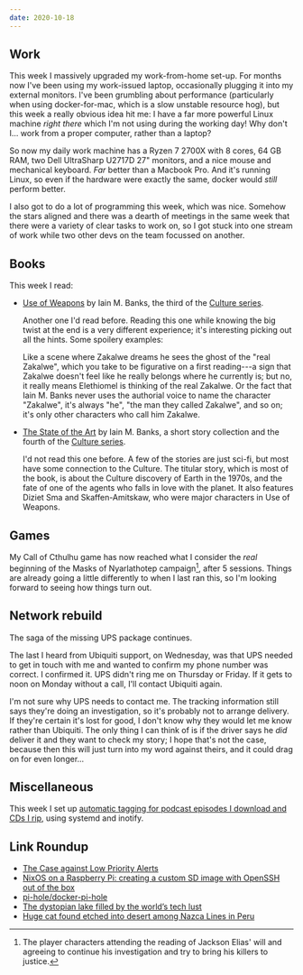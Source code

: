 ```yaml
---
date: 2020-10-18
---
```


## Work

This week I massively upgraded my work-from-home set-up.  For months
now I've been using my work-issued laptop, occasionally plugging it
into my external monitors.  I've been grumbling about performance
(particularly when using docker-for-mac, which is a slow unstable
resource hog), but this week a really obvious idea hit me: I have a
far more powerful Linux machine *right there* which I'm not using
during the working day!  Why don't I... work from a proper computer,
rather than a laptop?

So now my daily work machine has a Ryzen 7 2700X with 8 cores, 64 GB
RAM, two Dell UltraSharp U2717D 27" monitors, and a nice mouse and
mechanical keyboard.  *Far* better than a Macbook Pro.  And it's
running Linux, so even if the hardware were exactly the same, docker
would *still* perform better.

I also got to do a lot of programming this week, which was nice.
Somehow the stars aligned and there was a dearth of meetings in the
same week that there were a variety of clear tasks to work on, so I
got stuck into one stream of work while two other devs on the team
focussed on another.


## Books

This week I read:

- [Use of Weapons][] by Iain M. Banks, the third of the [Culture series][].

  Another one I'd read before.  Reading this one while knowing the big
  twist at the end is a very different experience; it's interesting
  picking out all the hints.  Some spoilery examples:

  <div class="spoiler">
  Like a scene where Zakalwe dreams he sees the ghost of the "real
  Zakalwe", which you take to be figurative on a first reading---a
  sign that Zakalwe doesn't feel like he really belongs where he
  currently is; but no, it really means Elethiomel is thinking of the
  real Zakalwe.  Or the fact that Iain M. Banks never uses the
  authorial voice to name the character "Zakalwe", it's always "he",
  "the man they called Zakalwe", and so on; it's only other characters
  who call him Zakalwe.
  </div>

- [The State of the Art][] by Iain M. Banks, a short story collection
  and the fourth of the [Culture series][].

  I'd not read this one before.  A few of the stories are just sci-fi,
  but most have some connection to the Culture.  The titular story,
  which is most of the book, is about the Culture discovery of Earth
  in the 1970s, and the fate of one of the agents who falls in love
  with the planet.  It also features Diziet Sma and Skaffen-Amitskaw,
  who were major characters in Use of Weapons.

[Use of Weapons]: https://en.wikipedia.org/wiki/Use_of_Weapons
[Culture series]: https://en.wikipedia.org/wiki/Culture_series
[The State of the Art]: https://en.wikipedia.org/wiki/The_State_of_the_Art

## Games

My Call of Cthulhu game has now reached what I consider the *real*
beginning of the Masks of Nyarlathotep campaign[^mon], after 5
sessions.  Things are already going a little differently to when I
last ran this, so I'm looking forward to seeing how things turn out.

[^mon]: The player characters attending the reading of Jackson Elias'
  will and agreeing to continue his investigation and try to bring his
  killers to justice.


## Network rebuild

The saga of the missing UPS package continues.

The last I heard from Ubiquiti support, on Wednesday, was that UPS
needed to get in touch with me and wanted to confirm my phone number
was correct.  I confirmed it.  UPS didn't ring me on Thursday or
Friday.  If it gets to noon on Monday without a call, I'll contact
Ubiquiti again.

I'm not sure why UPS needs to contact me.  The tracking information
still says they're doing an investigation, so it's probably not to
arrange delivery.  If they're certain it's lost for good, I don't know
why they would let me know rather than Ubiquiti.  The only thing I can
think of is if the driver says he *did* deliver it and they want to
check my story; I hope that's not the case, because then this will
just turn into my word against theirs, and it could drag on for even
longer...


## Miscellaneous

This week I set up [automatic tagging for podcast episodes I download
and CDs I rip][], using systemd and inotify.

[automatic tagging for podcast episodes I download and CDs I rip]: automatically-tagging-music.html


## Link Roundup

- [The Case against Low Priority Alerts](https://utsavshah.com/2020/10/12/case-against-low-priority-alerts/)
- [NixOS on a Raspberry Pi: creating a custom SD image with OpenSSH out of the box](https://rbf.dev/blog/2020/05/custom-nixos-build-for-raspberry-pis/)
- [pi-hole/docker-pi-hole](https://github.com/pi-hole/docker-pi-hole)
- [The dystopian lake filled by the world’s tech lust](https://www.bbc.com/future/article/20150402-the-worst-place-on-earth)
- [Huge cat found etched into desert among Nazca Lines in Peru ](https://www.theguardian.com/world/2020/oct/18/huge-cat-found-etched-desert-nazca-lines-peru)
